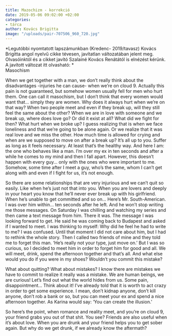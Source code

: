 ```yaml
---
title: Mazochizm - korrekció
date: 2019-05-06 09:02:00 +02:00
categories:
- tárca
author: Kovács Brigitta
image: "/uploads/pair-707506_960_720.jpg"
---
```


*Legutóbbi nyomtatott lapszámunkban (Kredenc- 2019/tavasz) Kovács Brigitta angol nyelvű cikke tévesen, javítatlan változatában jelent meg. Olvasóinktól és a cikket javító Szalainé Kovács Renátától is elnézést kérünk. A javított változat itt olvasható: *   
                   Masochism
 
When we get together with a man, we don’t really think about the disadvantages -injuries he can cause- when we’re on cloud 9. Actually this pain is not guaranteed, but somehow women usually fell for men who hurt them. One can call it masochism, but I don’t think that every women would want that… simply they are women. Why does it always hurt when we’re on that way? When two people meet and even if they break up, will they still feel the same about the other? When we are in love with someone and we break up, where does love go? Or did it exist at all? What did we fight for then? What hurt when we broke up? I guess realizing that is when we face loneliness and that we’re going to be alone again. Or we realize that it was real love and we miss the other. How much time is allowed for crying and when are we supposed to move on after a break up? It’s all up to you. Suffer as long as it feels necessary. At least that’s the healthy way. And here I am: the one who behaves like a man. I’m over my ex in ten seconds and after a while he comes to my mind and then I fall apart. However, this doesn’t happen with every guy… only with the ones who were important to me. Somehow, some time after I meet a guy, who’s the same, whom I can’t get along with and even if I fight for us, it’s not enough.

So there are some relationships that are very injurious and we can’t quit so easily. Like when he’s just not that into you. When you are lovers and deeply in your heart you know that he’ll never ever break up with his girlfriend. When he’s unable to get committed and so on… Here’s Mr. South-American. I was over him within… ten seconds after he left. And he won’t stop writing me those messages. On Saturday I was chilling and watching my series and then came a text message from him. There it was. The message I was looking forward to get. He said he was coming back to Budapest and asked if I wanted to meet. I was thinking to myself: Why did he feel he had to write to me? I was confused. Until that moment I did not care about him, but I had to rethink the whole story. Then I called two friends of mine and they told me to forget this man. ‘He’s really not your type, just move on.’  But I was so curious, so I decided to meet him in order to forget him for good and all. We will meet, drink,  spend the afternoon together and that’s all. And what else would you do if you were in my shoes? Wouldn’t you commit this mistake?

What about quitting? What about mistakes? I know there are mistakes we have to commit to realize it really was a mistake. We are human beings, we are curious! Let’s find out what the world hides from us. Some pain, disappointment… Think about it! I’ve already told that it is worth to act crazy in order to get some experience. I mean, don’t kidnap anyone, don’t kill anyone, don’t rob a bank or so, but you can meet your ex and spend a nice afternoon together. As Karina would say: ‘You can create the illusion.’

So here’s the point, when romance and reality meet, and you’re on cloud 9, your friend grabs you out of that shit. You see? Friends are also useful when it’s about love. When you are drunk and your friend helps you to get sober again. But why do we get drunk, if we already know the aftermath?